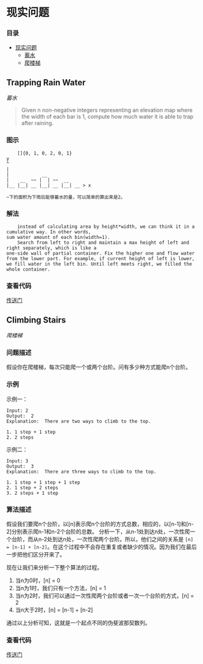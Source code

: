 # 现实问题

### 目录

- [现实问题](#现实问题)
    - [蓄水](#trapping-rain-water)
    - [爬楼梯](#climbing-stairs)

## Trapping Rain Water

*蓄水*

> Given n non-negative integers representing an elevation map where the width of each bar is 1,
compute how much water it is able to trap after raining.

### 图示

        []{0, 1, 0, 2, 0, 1}
    y
    ^
    |
    |            __
    |    __  ~~ |  | ~~  __
    |__ |__| __ |__| __ |__| __ > x

    ~下的面积为下雨后能够蓄水的量，可以简单的算出来是2。

### 解法

        instead of calculating area by height*width, we can think it in a cumulative way. In other words,
    sum water amount of each bin(width=1).
        Search from left to right and maintain a max height of left and right separately, which is like a
    one-side wall of partial container. Fix the higher one and flow water from the lower part. For example, if current height of left is lower, we fill water in the left bin. Until left meets right, we filled the whole container.

### 查看代码

[传送门](https://github.com/blurty/algorithms/tree/master/reality/reality.go#L7)

## Climbing Stairs

*爬楼梯*

### 问题描述

假设你在爬楼梯，每次只能爬一个或两个台阶。问有多少种方式能爬n个台阶。

### 示例

示例一：

    Input: 2
    Output:  2
    Explanation:  There are two ways to climb to the top.

    1. 1 step + 1 step
    2. 2 steps

示例二：

    Input: 3
    Output:  3
    Explanation:  There are three ways to climb to the top.

    1. 1 step + 1 step + 1 step
    2. 1 step + 2 steps
    3. 2 steps + 1 step

### 算法描述

假设我们要爬n个台阶，以[n]表示爬n个台阶的方式总数，相应的，以[n-1]和[n-2]分别表示爬n-1和n-2个台阶的总数。
分析一下，从n-1处到达n处，一次性爬一个台阶，而从n-2处到达n处，一次性爬两个台阶。所以，他们之间的关系是
`[n] = [n-1] + [n-2]`。在这个过程中不会存在重复或者缺少的情况。因为我们在最后一步把他们区分开来了。

现在让我们来分析一下整个算法的过程。

1. 当n为0时，[n] = 0
2. 当n为1时，我们只有一个方法，[n] = 1
3. 当n为2时，我们可以通过一次性爬两个台阶或者一次一个台阶的方式，[n] = 2
4. 当n大于2时，[n] = [n-1] + [n-2]

通过以上分析可知，这就是一个起点不同的伪斐波那契数列。

### 查看代码

[传送门](https://github.com/blurty/algorithms/tree/master/reality/reality.go#L34)
